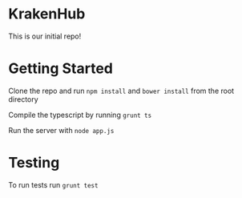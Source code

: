 # KrakenHub

This is our initial repo!

# Getting Started

Clone the repo and run `npm install` and `bower install` from the root directory

Compile the typescript by running  `grunt ts`

Run the server with `node app.js`

# Testing

To run tests run `grunt test`

